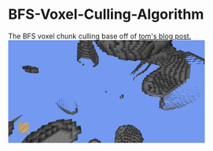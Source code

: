 # BFS-Voxel-Culling-Algorithm
The BFS voxel chunk culling base off of <a href ="https://tomcc.github.io/2014/08/31/visibility-1.html">tom's blog post.</a>
<img src="https://github.com/PhilipModDev/BFS-Voxel-Culling-Algorithm/blob/main/screenshot21.png" alt="Chunk Culling" width="400" align="center"/>
